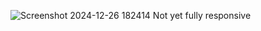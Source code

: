 ![Screenshot 2024-12-26 182414](https://github.com/user-attachments/assets/a09ed68e-3c1c-4f1b-8671-765b338d2bd3)
Not yet fully responsive
